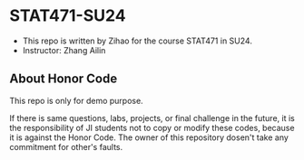 # STAT471-SU24

- This repo is written by Zihao for the course STAT471 in SU24.
- Instructor: Zhang Ailin

## About Honor Code
This repo is only for demo purpose.

If there is same questions, labs, projects, or final challenge in the future, it is the responsibility of JI students not to copy or modify these codes, because it is against the Honor Code. The owner of this repository dosen't take any commitment for other's faults.

